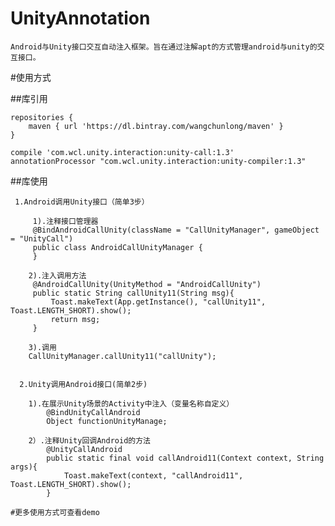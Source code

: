 # UnityAnnotation

    Android与Unity接口交互自动注入框架。旨在通过注解apt的方式管理android与unity的交互接口。

#使用方式

##库引用

    repositories {
        maven { url 'https://dl.bintray.com/wangchunlong/maven' }
    }

    compile 'com.wcl.unity.interaction:unity-call:1.3'
    annotationProcessor "com.wcl.unity.interaction:unity-compiler:1.3"

##库使用

     1.Android调用Unity接口（简单3步）
        
         1).注释接口管理器
         @BindAndroidCallUnity(className = "CallUnityManager", gameObject = "UnityCall")
         public class AndroidCallUnityManager {
         }
            
        2).注入调用方法
         @AndroidCallUnity(UnityMethod = "AndroidCallUnity")
         public static String callUnity11(String msg){
             Toast.makeText(App.getInstance(), "callUnity11", Toast.LENGTH_SHORT).show();
             return msg;
         }
        
        3).调用
        CallUnityManager.callUnity11("callUnity");


      2.Unity调用Android接口(简单2步)
        
        1).在展示Unity场景的Activity中注入（变量名称自定义）
            @BindUnityCallAndroid
            Object functionUnityManage;
        
        2）.注释Unity回调Android的方法
            @UnityCallAndroid
            public static final void callAndroid11(Context context, String args){
                Toast.makeText(context, "callAndroid11", Toast.LENGTH_SHORT).show();
            }
        
    #更多使用方式可查看demo
        